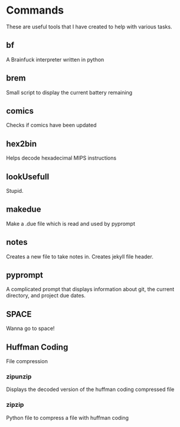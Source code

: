 # Commands

These are useful tools that I have created to help with various tasks.

## bf
A Brainfuck interpreter written in python

## brem
Small script to display the current battery remaining

## comics
Checks if comics have been updated

## hex2bin
Helps decode hexadecimal MIPS instructions

## lookUsefull
Stupid.

## makedue
Make a .due file which is read and used by pyprompt

## notes
Creates a new file to take notes in. Creates jekyll file header.

## pyprompt
A complicated prompt that displays information about git, the current
directory, and project due dates.

## SPACE
Wanna go to space!

## Huffman Coding
File compression

### zipunzip
Displays the decoded version of the huffman coding compressed file

### zipzip
Python file to compress a file with huffman coding
